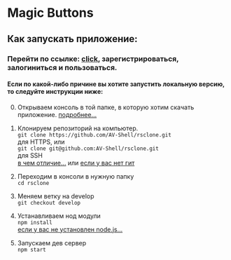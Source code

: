 # Magic Buttons 
## Как запускать приложение:
### Перейти по ссылке: [click](https://magic-buttons-from-fabulous-team.netlify.app/), зарегистрироваться, залогиниться и пользоваться. 
#### Если по какой-либо причине вы хотите запустить локальную версию, то следуйте инструкции ниже:
0) Открываем консоль в той папке, в которую хотим скачать приложение.
  [подробнее...](https://www.google.com/search?newwindow=1&source=hp&ei=LK4aYLC4LYKDhbIP-9qSiAg&iflsig=AINFCbYAAAAAYBq8PJochiO_JGO324CUeS_NauRMAYOp&q=%D0%BA%D0%B0%D0%BA+%D0%BE%D1%82%D0%BA%D1%80%D1%8B%D1%82%D1%8C+%D0%BA%D0%BE%D0%BD%D1%81%D0%BE%D0%BB%D1%8C+%D0%B2+%D0%BD%D1%83%D0%B6%D0%BD%D0%BE%D0%BC+%D0%BC%D0%B5%D1%81%D1%82%D0%B5&oq=%D0%BA%D0%B0%D0%BA+%D0%BE%D1%82%D0%BA%D1%80%D1%8B%D1%82%D1%8C+%D0%BA%D0%BE%D0%BD%D1%81%D0%BE%D0%BB%D1%8C+%D0%B2+%D0%BD%D1%83%D0%B6%D0%BD%D0%BE&gs_lcp=CgZwc3ktYWIQAxgAMgUIIRCgAToCCAA6AgguOgYIABAWEB5QvAVYwydgnDNoAHAAeACAAXiIAaUTkgEEMjEuNpgBAKABAaoBB2d3cy13aXo&sclient=psy-ab)
1) Клонируем репозиторий на компьютер.  
    `git clone https://github.com/AV-Shell/rsclone.git`  
    для HTTPS, или  
    `git clone git@github.com:AV-Shell/rsclone.git`      
    для SSH  
    [в чем отличие...](https://www.google.com/search?newwindow=1&ei=aa4aYNaVNtmSwPAP-5SVkAI&q=git+https+or+ssh&oq=git+https+o&gs_lcp=CgZwc3ktYWIQAxgAMgIIADIGCAAQFhAeMgYIABAWEB4yBggAEBYQHjIGCAAQFhAeMgYIABAWEB4yBggAEBYQHjIGCAAQFhAeMgYIABAWEB4yBggAEBYQHjoECAAQQzoECAAQClC9kwlYzLYJYLTBCWgBcAJ4AIABmgGIAa0KkgEDOC41mAEAoAEBqgEHZ3dzLXdpesABAQ&sclient=psy-ab)
     или  [если у вас нет гит](https://git-scm.com/downloads)

2) Переходим в консоли в нужную папку   
    `cd rsclone`
3) Меняем ветку на develop  
    `git checkout develop`
4) Устанавливаем нод модули  
`npm install`  
[если у вас не установлен node.js...](https://nodejs.org/en/download/)
5) Запускаем дев сервер  
`npm start`